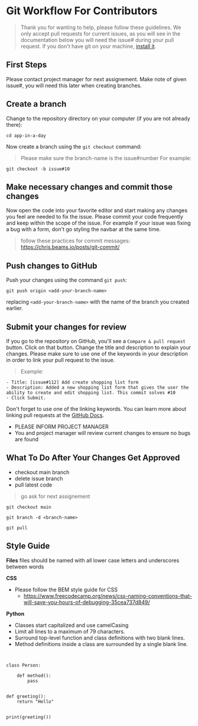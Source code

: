 # Git Workflow For Contributors

> Thank you for wanting to help, please follow these guidelines. We only accept pull requests for current issues, as you will see in the documentation below you will need the issue# during your pull request.
> If you don't have git on your machine, [install it](https://help.github.com/articles/set-up-git/).

## First Steps

Please contact project manager for next assignement.
Make note of given issue#, you will need this later when creating branches.

## Create a branch

Change to the repository directory on your computer (if you are not already there):

```
cd app-in-a-day
```

Now create a branch using the `git checkout` command:

> Please make sure the branch-name is the issue#number
> For example:

```
git checkout -b issue#10
```

## Make necessary changes and commit those changes

Now open the code into your favorite editor and start making any changes you feel are needed to fix the issue.
Please commit your code frequently and keep within the scope of the issue. For example if your issue was fixing a bug with a form, don't go styling the navbar at the same time.

> follow these practices for commit messages: https://chris.beams.io/posts/git-commit/

## Push changes to GitHub

Push your changes using the command `git push`:

```
git push origin <add-your-branch-name>
```

replacing `<add-your-branch-name>` with the name of the branch you created earlier.

## Submit your changes for review

If you go to the repository on GitHub, you'll see a `Compare & pull request` button. Click on that button.
Change the title and description to explain your changes. Please make sure to use one of the keywords in your description in order to link your pull request to the issue.

> Example:
```
- Title: [issue#112] Add create shopping list form
- Description: Added a new shopping list form that gives the user the ability to create and edit shopping list. This commit solves #10
- Click Submit.
```
Don't forget to use one of the linking keywords. You can learn more about linking pull requests at the [GitHub Docs](https://docs.github.com/en/github/managing-your-work-on-github/linking-a-pull-request-to-an-issue#linking-a-pull-request-to-an-issue-using-a-keyword).

- PLEASE INFORM PROJECT MANAGER
- You and project manager will review current changes to ensure no bugs are found

## What To Do After Your Changes Get Approved

- checkout main branch
- delete issue branch
- pull latest code
> go ask for next assignement
```
git checkout main

git branch -d <branch-name>

git pull
```

## Style Guide
**Files**
files should be named with all lower case letters and underscores between words

**CSS**
- Please follow the BEM style guide for CSS
  - https://www.freecodecamp.org/news/css-naming-conventions-that-will-save-you-hours-of-debugging-35cea737d849/

**Python**
- Classes start capitalized and use camelCasing
- Limit all lines to a maximum of 79 characters.
- Surround top-level function and class definitions with two blank lines.
- Method definitions inside a class are surrounded by a single blank line.

```


class Person:

    def method():
        pass


def greeting():
    return "Hello"


print(greeting())
```